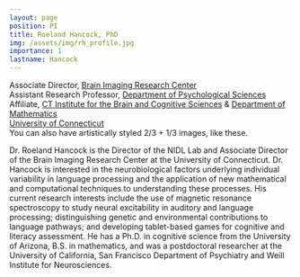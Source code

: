 ```yaml
---
layout: page
position: PI
title: Roeland Hancock, PhD
img: /assets/img/rh_profile.jpg
importance: 1
lastname: Hancock
---
```


<div class="row justify-content-sm-center">
    <div class="col-sm-4 mt-3 mt-md-0">
        <img class="img-fluid rounded z-depth-1" src="{{ '/assets/img/rh_profile.jpg' | relative_url }}" alt="" title="Roeland Hancock"/>
    </div>
    <div class="col-sm-8 mt-3 mt-md-0">
	  	Associate Director, <a href="https://birc.uconn.edu">Brain Imaging Research Center</a><br>
	  	Assistant Research Professor, <a href="https://psych.uconn.edu">Department of Psychological Sciences</a><br>
	  	Affiliate, <a href="https://ibacs.uconn.edu">CT Institute for the Brain and Cognitive Sciences</a> &amp; <a href="https://math.uconn.edu">Department of Mathematics</a><br>
  	<a href="https://uconn.edu">University of Connecticut</a>
    </div>
</div>
<div class="caption">
    You can also have artistically styled 2/3 + 1/3 images, like these.
</div>

  
  
Dr. Roeland Hancock is the Director of the NIDL Lab and Associate Director of the Brain Imaging Research Center at the University of Connecticut. Dr. Hancock is interested in the neurobiological factors underlying individual variability in language processing and the application of new mathematical and computational techniques to understanding these processes. His current research interests include the use of magnetic resonance spectroscopy to study neural excitability in auditory and language processing; distinguishing genetic and environmental contributions to language pathways; and developing tablet-based games for cognitive and literacy assessment. He has a Ph.D. in cognitive science from the University of Arizona, B.S. in mathematics, and was a postdoctoral researcher at the University of California, San Francisco Department of Psychiatry and Weill Institute for Neurosciences. 
